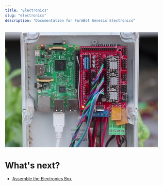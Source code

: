 ```yaml
---
title: "Electronics"
slug: "electronics"
description: "Documentation for FarmBot Genesis Electronics"
---
```



![Electronics-e1467249147751.jpg](_images/Electronics-e1467249147751.jpg)


# What's next?

 * [Assemble the Electronics Box](electronics/assemble-the-electronics-box.md)
